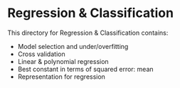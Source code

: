 # Regression & Classification

This directory for Regression & Classification contains:

- Model selection and under/overfitting
- Cross validation
- Linear & polynomial regression
- Best constant in terms of squared error: mean
- Representation for regression

